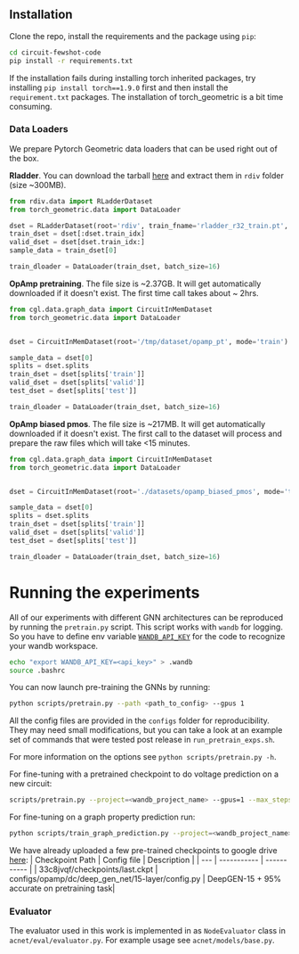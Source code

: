 
## Installation
Clone the repo, install the requirements and the package using `pip`:

```bash
cd circuit-fewshot-code
pip install -r requirements.txt
```
If the installation fails during installing torch inherited packages, 
try installing `pip install torch==1.9.0` first and then install the `requirement.txt` packages. 
The installation of torch_geometric is a bit time consuming.
### Data Loaders

We prepare Pytorch Geometric data loaders that can be used right out of the box.

**Rladder**. You can download the tarball [here](https://drive.google.com/file/d/1GPjALXIM4odrXdT9z5dOXq5Q1GamQhA9/view?usp=share_link) and extract them in `rdiv` folder (size ~300MB).

```python
from rdiv.data import RLadderDataset
from torch_geometric.data import DataLoader

dset = RLadderDataset(root='rdiv', train_fname='rladder_r32_train.pt', test_fname='rladder_r32_test.pt')
train_dset = dset[:dset.train_idx]
valid_dset = dset[dset.train_idx:]
sample_data = train_dset[0]

train_dloader = DataLoader(train_dset, batch_size=16)
```

**OpAmp pretraining**. The file size is ~2.37GB. 
It will get automatically downloaded if it doesn't exist.
The first time call takes about ~ 2hrs.
```python
from cgl.data.graph_data import CircuitInMemDataset
from torch_geometric.data import DataLoader


dset = CircuitInMemDataset(root='/tmp/dataset/opamp_pt', mode='train')

sample_data = dset[0]
splits = dset.splits
train_dset = dset[splits['train']]
valid_dset = dset[splits['valid']]
test_dset = dset[splits['test']]

train_dloader = DataLoader(train_dset, batch_size=16)
```

**OpAmp biased pmos**. The file size is ~217MB. 
It will get automatically downloaded if it doesn't exist.
The first call to the dataset will process and prepare the raw files which will take <15 minutes.

```python
from cgl.data.graph_data import CircuitInMemDataset
from torch_geometric.data import DataLoader


dset = CircuitInMemDataset(root='./datasets/opamp_biased_pmos', mode='train', circuit_type='opamp_biased_pmos')

sample_data = dset[0]
splits = dset.splits
train_dset = dset[splits['train']]
valid_dset = dset[splits['valid']]
test_dset = dset[splits['test']]

train_dloader = DataLoader(train_dset, batch_size=16)
```

# Running the experiments
All of our experiments with different GNN architectures can be reproduced by running the `pretrain.py` script. This script works with `wandb` for logging. So you have to define env variable [`WANDB_API_KEY`](https://docs.wandb.ai/guides/track/advanced/environment-variables) for the code to recognize your wandb workspace. 

```bash
echo "export WANDB_API_KEY=<api_key>" > .wandb
source .bashrc
```

You can now launch pre-training the GNNs by running:
```bash
python scripts/pretrain.py --path <path_to_config> --gpus 1
```
All the config files are provided in the `configs` folder for reproducibility. They may need small modifications, but you can take a look at an example set of commands that were tested post release in `run_pretrain_exps.sh`.

For more information on the options see `python scripts/pretrain.py -h`.

For fine-tuning with a pretrained checkpoint to do voltage prediction on a new circuit: 
```bash
scripts/pretrain.py --project=<wandb_project_name> --gpus=1 --max_steps=50000 --ckpt=<path_to_pretrained_network.ckpt> --train=0 --finetune=1 --path= <path_to_downstream_config>
```

For fine-tuning on a graph property prediction run:
```bash
python scripts/train_graph_prediction.py --project=<wandb_project_name> --gpus=1 --max_steps=5000 --gnn_ckpt=<gnn_backbone_ckpt> --path=<config_path>
```

We have already uploaded a few pre-trained checkpoints to google drive [here](https://drive.google.com/drive/folders/1c0cskzFIPpS5qNcb9gfd5eUSfEk7f8fn?usp=sharing):
| Checkpoint Path | Config file | Description |
| --- | ----------- | ----------- |
| 33c8jvqf/checkpoints/last.ckpt | configs/opamp/dc/deep_gen_net/15-layer/config.py | DeepGEN-15 + 95% accurate on pretraining task|




### Evaluator
The evaluator used in this work is implemented in as `NodeEvaluator` class in `acnet/eval/evaluator.py`. For example usage see `acnet/models/base.py`.

